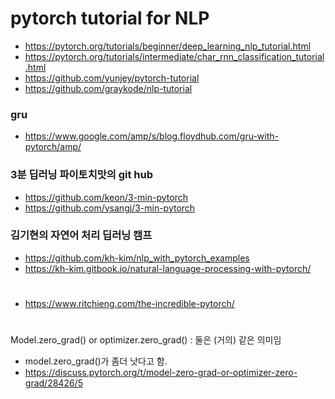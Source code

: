 # pytorch tutorial for NLP  

- https://pytorch.org/tutorials/beginner/deep_learning_nlp_tutorial.html 
- https://pytorch.org/tutorials/intermediate/char_rnn_classification_tutorial.html
- https://github.com/yunjey/pytorch-tutorial
- https://github.com/graykode/nlp-tutorial

### gru 
- https://www.google.com/amp/s/blog.floydhub.com/gru-with-pytorch/amp/

### 3분 딥러닝 파이토치맛의 git hub
- https://github.com/keon/3-min-pytorch   
- https://github.com/ysangj/3-min-pytorch

### 김기현의 자연어 처리 딥러닝 캠프
- https://github.com/kh-kim/nlp_with_pytorch_examples
- https://kh-kim.gitbook.io/natural-language-processing-with-pytorch/ 

# 
- https://www.ritchieng.com/the-incredible-pytorch/ 

# 
Model.zero_grad() or optimizer.zero_grad() : 둘은 (거의) 같은 의미임 
- model.zero_grad()가 좀더 낫다고 함. 
- https://discuss.pytorch.org/t/model-zero-grad-or-optimizer-zero-grad/28426/5
